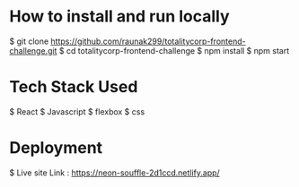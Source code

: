 # How to install and run locally

$ git clone https://github.com/raunak299/totalitycorp-frontend-challenge.git
$ cd totalitycorp-frontend-challenge
$ npm install
$ npm start

# Tech Stack Used

$ React
$ Javascript
$ flexbox
$ css

# Deployment

$ Live site Link :  https://neon-souffle-2d1ccd.netlify.app/
